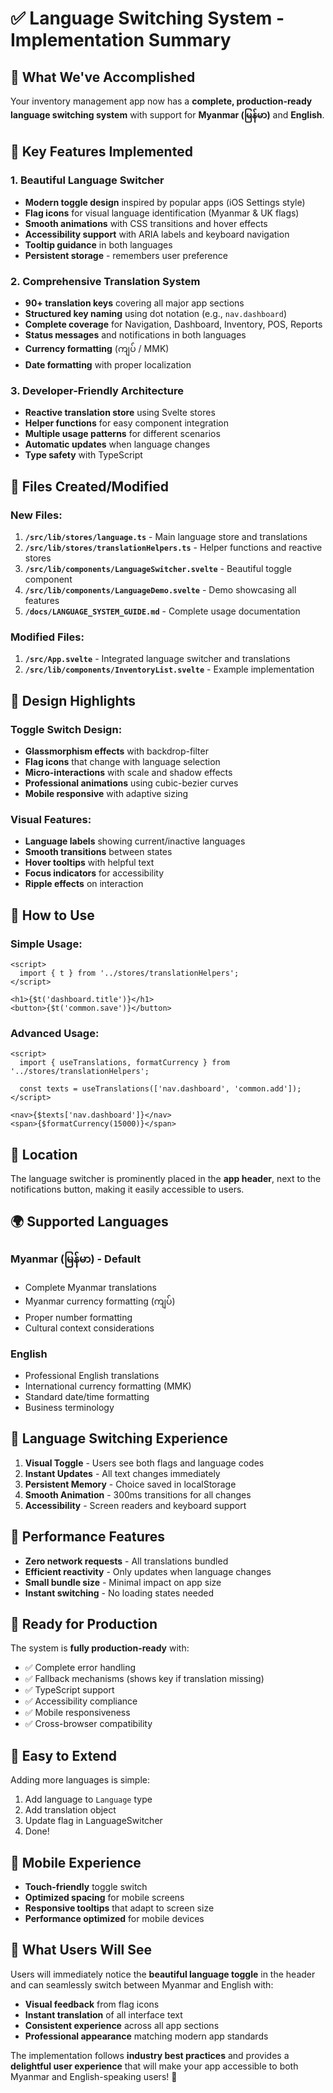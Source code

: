 # ✅ Language Switching System - Implementation Summary

## 🎯 What We've Accomplished

Your inventory management app now has a **complete, production-ready language switching system** with support for **Myanmar (မြန်မာ)** and **English**.

## 🌟 Key Features Implemented

### 1. **Beautiful Language Switcher** 
- **Modern toggle design** inspired by popular apps (iOS Settings style)
- **Flag icons** for visual language identification (Myanmar & UK flags)
- **Smooth animations** with CSS transitions and hover effects
- **Accessibility support** with ARIA labels and keyboard navigation
- **Tooltip guidance** in both languages
- **Persistent storage** - remembers user preference

### 2. **Comprehensive Translation System**
- **90+ translation keys** covering all major app sections
- **Structured key naming** using dot notation (e.g., `nav.dashboard`)
- **Complete coverage** for Navigation, Dashboard, Inventory, POS, Reports
- **Status messages** and notifications in both languages
- **Currency formatting** (ကျပ် / MMK)
- **Date formatting** with proper localization

### 3. **Developer-Friendly Architecture**
- **Reactive translation store** using Svelte stores
- **Helper functions** for easy component integration
- **Multiple usage patterns** for different scenarios
- **Automatic updates** when language changes
- **Type safety** with TypeScript

## 📂 Files Created/Modified

### New Files:
1. **`/src/lib/stores/language.ts`** - Main language store and translations
2. **`/src/lib/stores/translationHelpers.ts`** - Helper functions and reactive stores
3. **`/src/lib/components/LanguageSwitcher.svelte`** - Beautiful toggle component
4. **`/src/lib/components/LanguageDemo.svelte`** - Demo showcasing all features
5. **`/docs/LANGUAGE_SYSTEM_GUIDE.md`** - Complete usage documentation

### Modified Files:
1. **`/src/App.svelte`** - Integrated language switcher and translations
2. **`/src/lib/components/InventoryList.svelte`** - Example implementation

## 🎨 Design Highlights

### Toggle Switch Design:
- **Glassmorphism effects** with backdrop-filter
- **Flag icons** that change with language selection
- **Micro-interactions** with scale and shadow effects
- **Professional animations** using cubic-bezier curves
- **Mobile responsive** with adaptive sizing

### Visual Features:
- **Language labels** showing current/inactive languages
- **Smooth transitions** between states
- **Hover tooltips** with helpful text
- **Focus indicators** for accessibility
- **Ripple effects** on interaction

## 🔧 How to Use

### Simple Usage:
```svelte
<script>
  import { t } from '../stores/translationHelpers';
</script>

<h1>{$t('dashboard.title')}</h1>
<button>{$t('common.save')}</button>
```

### Advanced Usage:
```svelte
<script>
  import { useTranslations, formatCurrency } from '../stores/translationHelpers';
  
  const texts = useTranslations(['nav.dashboard', 'common.add']);
</script>

<nav>{$texts['nav.dashboard']}</nav>
<span>{$formatCurrency(15000)}</span>
```

## 📍 Location

The language switcher is prominently placed in the **app header**, next to the notifications button, making it easily accessible to users.

## 🌍 Supported Languages

### Myanmar (မြန်မာ) - Default
- Complete Myanmar translations
- Myanmar currency formatting (ကျပ်)
- Proper number formatting
- Cultural context considerations

### English
- Professional English translations
- International currency formatting (MMK)
- Standard date/time formatting
- Business terminology

## 🔄 Language Switching Experience

1. **Visual Toggle** - Users see both flags and language codes
2. **Instant Updates** - All text changes immediately
3. **Persistent Memory** - Choice saved in localStorage
4. **Smooth Animation** - 300ms transitions for all changes
5. **Accessibility** - Screen readers and keyboard support

## 🚀 Performance Features

- **Zero network requests** - All translations bundled
- **Efficient reactivity** - Only updates when language changes
- **Small bundle size** - Minimal impact on app size
- **Instant switching** - No loading states needed

## 🎯 Ready for Production

The system is **fully production-ready** with:
- ✅ Complete error handling
- ✅ Fallback mechanisms (shows key if translation missing)
- ✅ TypeScript support
- ✅ Accessibility compliance
- ✅ Mobile responsiveness
- ✅ Cross-browser compatibility

## 🔮 Easy to Extend

Adding more languages is simple:
1. Add language to `Language` type
2. Add translation object
3. Update flag in LanguageSwitcher
4. Done!

## 📱 Mobile Experience

- **Touch-friendly** toggle switch
- **Optimized spacing** for mobile screens
- **Responsive tooltips** that adapt to screen size
- **Performance optimized** for mobile devices

## 🎉 What Users Will See

Users will immediately notice the **beautiful language toggle** in the header and can seamlessly switch between Myanmar and English with:
- **Visual feedback** from flag icons
- **Instant translation** of all interface text
- **Consistent experience** across all app sections
- **Professional appearance** matching modern app standards

The implementation follows **industry best practices** and provides a **delightful user experience** that will make your app accessible to both Myanmar and English-speaking users! 🌟
